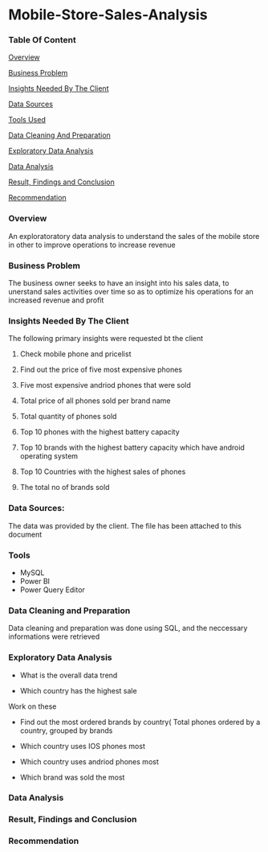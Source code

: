 # Mobile-Store-Sales-Analysis

### Table Of Content
[Overview](#overview)

[Business Problem](#business-problem)

[Insights Needed By The Client](#insights-needed-by-the-client)

[Data Sources](#data-sources)

[Tools Used](#tools)

[Data Cleaning And Preparation](#data-cleaning-and-preparation)

[Exploratory Data Analysis](#exploratory-data-analysis)

[Data Analysis](#data-analysis)

[Result, Findings and Conclusion](#result-findings-and-conclusion)

[Recommendation](#recommendation)

### Overview

An exploratoratory data analysis to understand the sales of the mobile store in other to improve operations to increase revenue



### Business Problem

The business owner seeks to have an insight into his sales data, to unerstand sales activities over time so as to optimize his operations for an increased revenue and profit

### Insights Needed By The Client

The following primary insights were requested bt the client

1. Check mobile phone and pricelist
   
2. Find out the price of five most expensive phones
 
3. Five most expensive andriod phones that were sold
 
4. Total price of all phones sold per brand name
 
5. Total quantity of phones sold
 
6. Top 10 phones with the highest battery capacity
 
7. Top 10 brands with the highest battery capacity which have android operating system
 
8. Top 10 Countries with the highest sales of phones
 
9. The total no of brands sold

### Data Sources:

The data was provided by the client. The file has been attached to this document

### Tools
- MySQL
- Power BI
- Power Query Editor

### Data Cleaning and Preparation

Data cleaning and preparation was done using SQL, and the neccessary informations were retrieved

### Exploratory Data Analysis

- What is the overall data trend

- Which country has the highest sale

Work on these

- Find out the most ordered brands by country( Total phones ordered by a country, grouped by brands

- Which country uses IOS phones most

- Which country uses andriod phones most

- Which brand was sold the most

### Data Analysis

### Result, Findings and Conclusion

### Recommendation
